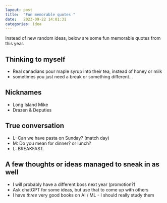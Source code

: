 ```yaml
---
layout: post
title:  "Fun memorable quotes "
date:   2023-09-22 14:01:31
categories: idea
---
```


Instead of new random ideas, below are some fun memorable quotes from this year.

## Thinking to myself
- Real canadians pour maple syrup into their tea, instead of honey or milk
- sometimes you just need a break or something different...

## Nicknames
- Long Island Mike
- Drazen & Deputies

## True conversation
- L: Can we have pasta on Sunday? (match day)
- M: Do you mean for dinner?  or lunch? 
- L: BREAKFAST.

## A few thoughts or ideas managed to sneak in as well
- I will probably have a different boss next year (promotion?)
- Ask chatGPT for some ideas, but use that to come up with others
- I have *three* very good books on AI / ML - I should really study them
